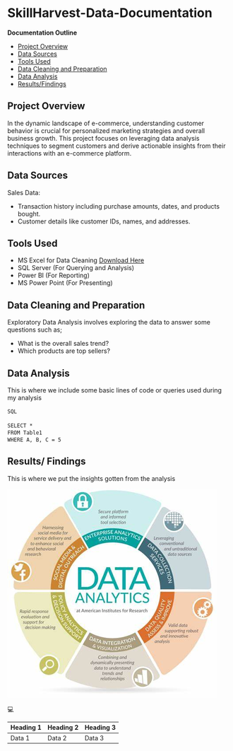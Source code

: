 # SkillHarvest-Data-Documentation


**Documentation Outline**
- [Project Overview](#project-overview)
- [Data Sources](#data-sources)
- [Tools Used](#tools-used)
- [Data Cleaning and Preparation](#data-cleaning-and-preparation)
- [Data Analysis](#data-analysis)
- [Results/Findings](#results-findings)


## Project Overview
In the dynamic landscape of e-commerce, understanding customer behavior is crucial for personalized marketing strategies and overall business growth. This project focuses on leveraging data analysis techniques to segment customers and derive actionable insights from their interactions with an e-commerce platform.

## Data Sources
Sales Data:
- Transaction history including purchase amounts, dates, and products bought.
- Customer details like customer IDs, names, and addresses.

## Tools Used
- MS Excel for Data Cleaning [Download Here](https.google.com)
- SQL Server (For Querying and Analysis)
- Power BI (For Reporting)
- MS Power Point (For Presenting)

## Data Cleaning and Preparation
Exploratory Data Analysis involves exploring the data to answer some questions such as;
- What is the overall sales trend?
- Which products are top sellers?

## Data Analysis
This is where we include some basic lines of code or queries used during my analysis

```
SQL

SELECT *
FROM Table1
WHERE A, B, C = 5
```

## Results/ Findings
This is where we put the insights gotten from the analysis

![](OIP.jpg)

💻


|Heading 1 | Heading 2| Heading 3|
| ---------| ---------| ---------|
|Data 1|Data 2|Data 3| 
